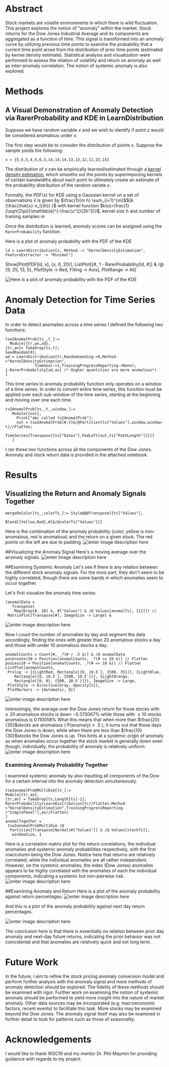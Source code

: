 # Abstract
Stock markets are volatile environments in which there is wild fluctuation. This project explores the notion of "anomaly" within the market. Stock returns for the Dow Jones Industrial Average and its components are aggregated as a function of time. This signal is transformed into an anomaly curve by utilizing previous time points to examine the probability that a current time point arose from the distribution of prior time points (estimated by kernel density estimate). Statistical analysis and visualization were performed to assess the relation of volatility and return on anomaly as well as inter-anomaly correlation. The notion of systemic anomaly is also explored.

# Methods
## A Visual Demonstration of Anomaly Detection via RarerProbability and KDE in LearnDistribution

Suppose we have random variable $x$ and we wish to identify if point $z$ would be considered anomalous under $x$. 

The first step would be to consider the distribution of points $x$. Suppose the sample yields the following:

    x = {5,5,5,4,4,6,3,14,14,14,13,13,12,11,15,15}

The distribution of $x$ can be empirically learned/estimated through a [kernel density estimation][1], which smooths out the points by superimposing kernels of certain bandwidths about each point to ultimately create an estimate of the probability distribution of the random variate $x$. 

Formally, the $\mathrm{PDF}(x)$ for KDE using a Gaussian kernel on a set of observations $\hat{x}$ 
is given by $\frac{1}{m h} \sum_{i=1}^{m}$${k (\frac{\hat{x}-x_i}{h}) }$ with kernel function $k(u)=\frac{1}{\sqrt{2\pi}}\mathbb{e}^{-\frac{u^2}{2h^2}}$, kernel size $h$ and number of training samples $m$
    
Once the distribution is learned, anomaly scores can be assigned using the `RarerProbability` function.

Here is a plot of anomaly probability with the PDF of the KDE

    ld = LearnDistribution[x, Method -> "KernelDensityEstimation", FeatureExtractor -> "Minimal"]
  Show[Plot[PDF[ld, x], {x, 0, 20}], 
   ListPlot[{#, 1 - RarerProbability[ld, #]} & /@ {9, 25, 13, 5}, 
    PlotStyle -> Red, Filling -> Axis], PlotRange -> All]

![Here is a plot of anomaly probability with the PDF of the KDE][2]

# Anomaly Detection for Time Series Data
In order to detect anomalies across a time series I defined the following two functions:

    tsw2AnomalProb[ts_,t_]:=
      Module[{tr,an,ad},
    {tr,an}= TakeDrop[ts,t];
    SeedRandom[0];
    ad = LearnDistribution[tr,RandomSeeding->0,Method->"KernelDensityEstimation",
                 TimeGoal->1,TrainingProgressReporting->None];
    1-RarerProbability[ad,an] (* Higher quantities are more anomalous*)
    ]

This time series to anomaly probability function only operates on a window of a time series. In order to convert entire time series, this function must be applied over each sub-window of the time series, starting at the beginning and moving over one each time.

    ts2AnomalProb[ts_,t_,window_]:=
       Module[{out},
         Print["abc called ts2AnomalProb"];
         out = tsw2AnomalProb[#,t]&/@Partition[ts["Values"],window,window-t]//Flatten;
         TimeSeries[Transpose[{ts["Dates"],PadLeft[out,ts["PathLength"]]}]]
       ]
I ran these two functions across all the components of the Dow Jones. Anomaly and stock return data is provided in the attached notebook.

# Results 
## Visualizing the Return and Anomaly Signals Together

    mergeOnColor[ts_,colorTs_]:= Style@@@Transpose[{ts["Values"],
                                 Blend[{Yellow,Red},#]&/@colorTs["Values"]}]

Here is the combination of the anomaly probability (color, yellow is non-anomalous, red is anomalous) and the return on a given stock. The red points on the left are due to padding.
![enter image description here][3]

##Visualizing the Anomaly Signal
Here's a moving average over the anomaly signals.
![enter image description here][4]

##Examining Systemic Anomaly
Let's see if there is any relation between the different stock anomaly signals. For the most part, they don't seem to be highly correlated, though there are some bands in which anomalies seem to occur together.

Let's first visualize the anomaly time series:

    (anomalData = 
       Transpose[
        Map[Drop[#, 20] &, #["Values"] & /@ Values[anomalTs], {1}]]) // 
     MatrixPlot[Transpose[#], ImageSize -> Large] &
![enter image description here][5]

Now I count the number of anomalies by day and segment the data accordingly, finding the ones with greater than 20 anomalous stocks a day and those with under 10 anomalous stocks a day.

    anomalCounts = Count[#, _?(# > .5 &)] & /@ anomalData
    posGreater20 = Position[anomalCounts, _?(# >= 20 &)] // Flatten
    posLess10 = Position[anomalCounts, _?(# <= 10 &)] // Flatten
    ListPlot[anomalCounts, 
     Prolog -> {{LightRed, Rectangle[{0, 19.5`}, {500, 35}]}, {LightBlue, 
        Rectangle[{0, 10.5`}, {500, 19.5`}]}, {LightOrange, 
        Rectangle[{0, 0}, {500, 10.5`}]}}, ImageSize -> Large, 
     PlotStyle -> Directive[Gray, Opacity[1]], 
     PlotMarkers -> {Automatic, 8}]

![enter image description here][6]

Interestingly, the average over the Dow Jones return for those stocks with $\geq 20$ anomalous stocks is down $-0.370067\%$ while those with $\leq 10$ stocks anomalous is $0.110058\%$
What this means that when more than $\frac{20}{30}$stocks are anomalous ( $\mathrm{P(anomaly)}\geq.5$ ), it turns out that those days the Dow Jones is down, while when there are less than $\frac{10}{30}$stocks the Dow Jones is up. This hints at a systemic origin of anomaly as when anomalies occur together the stock market is generally down even though, individually, the probability of anomaly is relatively uniform.
![enter image description here][7]
### Examining Anomaly Probability Together
I examined systemic anomaly by also inputting all components of the Dow for a certain interval into the anomaly detection simultaneously.

    tsw2anomalProbMultiDim[ts_]:=
    Module[{tr,an},
    {tr,an} = TakeDrop[ts,Length[ts]-1];
    RarerProbability[LearnDistribution[tr//Flatten,Method->"KernelDensityEstimation",TrainingProgressReporting->"SimplePanel"],an//Flatten]
    ]
    anomalTogether = 
     tsw2anomalProbMultiDim /@ 
      Partition[Transpose[Normal[#["Values"]] & /@ Values[stockTs]], 
       windowSize, 1

Here is a correlation matrix plot for the return correlations, the individual anomalies and systemic anomaly probabilities respectively, with the first row/column being the Dow Jones. Notice here that returns are relatively correlated, while the individual anomalies are all rather independent. However, on the systemic anomalies, the index (Dow Jones) anomalies appears to be highly correlated with the anomalies of each the individual components, indicating a systemic but non-pairwise risk.
![enter image description here][8]


##Examining Anomaly and Return
Here is a plot of the anomaly probability against return percentages.
![enter image description here][10]

And this is a plot of the anomaly probability against next day return percentages.

![enter image description here][9]

The conclusion here is that there is essentially no relation between prior day anomaly and next-day future returns, indicating the prior behavior was not coincidental and that anomalies are relatively quick and not long term.

# Future Work
In the future, I aim to refine the stock pricing anomaly conversion model and perform further analysis with the anomaly signal and more methods of anomaly detection should be explored. The fidelity of these methods should be examined with rigor. Further work on examining the notion of systemic anomaly should be performed to yield more insight into the nature of market anomaly. Other data sources may be incorporated (e.g. macroeconomic factors, recent events) to facilitate this task. More stocks may be examined beyond the Dow Jones. The anomaly signal itself may also be examined in further detail to took for patterns such as those of seasonality.

# Acknowledgements
I would like to thank WSC19 and my mentor Dr. Phil Maymin for providing guidance with regards to my project.

  [1]: https://en.wikipedia.org/wiki/Kernel_density_estimation
  [2]: https://community.wolfram.com//c/portal/getImageAttachment?filename=fig1.png&userId=1724869
  [3]: https://community.wolfram.com//c/portal/getImageAttachment?filename=fig2.gif&userId=1724869
  [4]: https://community.wolfram.com//c/portal/getImageAttachment?filename=anomtime.gif&userId=1724869
  [5]: https://community.wolfram.com//c/portal/getImageAttachment?filename=abc.png&userId=1724869
  [6]: https://community.wolfram.com//c/portal/getImageAttachment?filename=def.png&userId=1724869
  [7]: https://community.wolfram.com//c/portal/getImageAttachment?filename=ghi.png&userId=1724869
  [8]: https://community.wolfram.com//c/portal/getImageAttachment?filename=corr.png&userId=1724869
  [9]: https://community.wolfram.com//c/portal/getImageAttachment?filename=.png&userId=1724869
  [10]: https://community.wolfram.com//c/portal/getImageAttachment?filename=z.png&userId=1724869